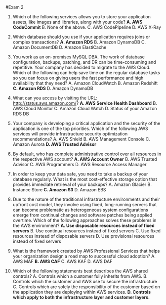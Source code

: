 #Exam 2

1. Which of the following services allows you to store your application assets, like images and libraries, along with your code?
  **A. AWS CodeCommit**
  B. None of the above.
  C. AWS CodePipeline
  D. AWS X-Ray

2. Which database should you use if your application requires joins or complex transactions?
  **A. Amazon RDS**
  B. Amazon DynamoDB
  C. Amazon DocumentDB
  D. Amazon ElastiCache

3. You work as an on-premises MySQL DBA. The work of database configuration, backups, patching, and DR can be time-consuming and repetitive. Your company has decided to migrate to the AWS Cloud.
Which of the following can help save time on the regular database tasks so you can focus on giving users the fast performance and high availability that they need?
  A. Amazon CloudWatch
  B. Amazon Redshift
  **C. Amazon RDS**
  D. Amazon DynamoDB

4. What can you access by visiting the URL: http://status.aws.amazon.com/?
  **A. AWS Service Health Dashboard**
  B. AWS Cloud Monitor
  C. Amazon Cloud Watch
  D. Status of your Amazon RDS DB

5. Your company is developing a critical application and the security of the application is one of the top priorities.
Which of the following AWS services will provide infrastructure security optimization recommendations?
  A. AWS Shield
  B. AWS Management Console
  C. Amazon Aurora
  **D. AWS Trusted Advisor**

6. By default, who has complete administrative control over all resources in the respective AWS account?
  **A. AWS Account Owner**
  B. AWS Trusted Advisor
  C. AWS Programmers
  D. AWS Resource Access Manager

7. In order to keep your data safe, you need to take a backup of your database regularly.
What is the most cost-effective storage option that provides immediate retrieval of your backups?
  A. Amazon Glacier
  B. Instance Store
  **C. Amazon S3**
  D. Amazon EBS

8. Due to the nature of the traditional infrastructure environments and their upfront cost model, they involve using fixed, long-running servers that can become problematic as heterogeneous system configurations emerge from continual changes and software patches being applied overtime.
Which of the following approaches solves these problems in the AWS environment?
  **A. Use disposable resources instead of fixed servers**
  B. Use continual resources instead of fixed servers
  C. Use fixed resources instead of disposable servers
  D. Use provisional resources instead of fixed servers

9. What is the framework created by AWS Professional Services that helps your organization design a road map to successful cloud adoption?
  A. AWS MAF
  **B. AWS CAF**
  C. AWS KAF
  D. AWS DAF

10. Which of the following statements best describes the AWS shared controls?
  A. Controls which a customer fully inherits from AWS.
  B. Controls which the customer and AWS use to secure the infrastructure
  C. Controls which are solely the responsibility of the customer based on the application they are deploying within AWS services.
  **D. Controls which apply to both the infrastructure layer and customer layers.**